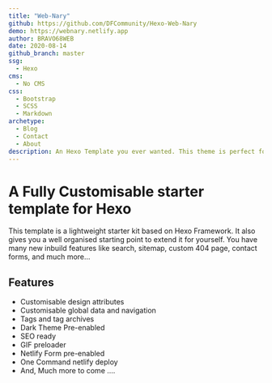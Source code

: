```yaml
---
title: "Web-Nary"
github: https://github.com/DFCommunity/Hexo-Web-Nary
demo: https://webnary.netlify.app
author: BRAVO68WEB
date: 2020-08-14
github_branch: master
ssg:
  - Hexo
cms:
  - No CMS
css:
  - Bootstrap
  - SCSS 
  - Markdown
archetype:
  - Blog
  - Contact
  - About
description: An Hexo Template you ever wanted. This theme is perfect for Starting an Blog, open online library, testimonial blogs, news article and whatever you need it for. 
---
```


# A Fully Customisable starter template for Hexo

This template is a lightweight starter kit based on Hexo Framework. It also gives you a well organised starting point to extend it for yourself.​
You have many new inbuild features like search, sitemap, custom 404 page, contact forms, and much more...

## Features

  * Customisable design attributes
  * Customisable global data and navigation
  * Tags and tag archives
  * Dark Theme Pre-enabled
  * SEO ready
  * GIF preloader
  * Netlify Form pre-enabled
  * One Command netlify deploy
  * And, Much more to come ....
